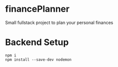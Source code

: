 # financePlanner
Small fullstack project to plan your personal finances


# Backend Setup

```shell
npm i
npm install --save-dev nodemon